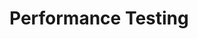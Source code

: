 # Performance Testing


<!-- TODO: service (HTTP) performance testing -->

<!-- TODO: bottleneck concepts -->

